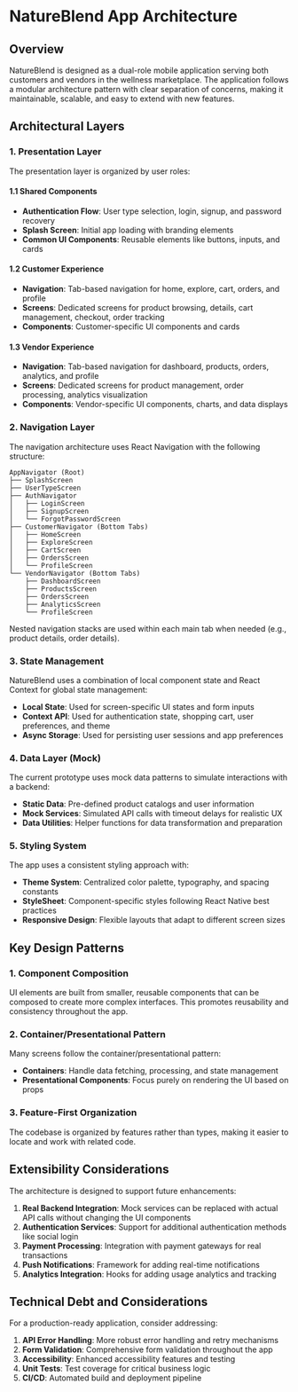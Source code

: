 # NatureBlend App Architecture

## Overview

NatureBlend is designed as a dual-role mobile application serving both customers and vendors in the wellness marketplace. The application follows a modular architecture pattern with clear separation of concerns, making it maintainable, scalable, and easy to extend with new features.

## Architectural Layers

### 1. Presentation Layer

The presentation layer is organized by user roles:

#### 1.1 Shared Components
- **Authentication Flow**: User type selection, login, signup, and password recovery
- **Splash Screen**: Initial app loading with branding elements
- **Common UI Components**: Reusable elements like buttons, inputs, and cards

#### 1.2 Customer Experience
- **Navigation**: Tab-based navigation for home, explore, cart, orders, and profile
- **Screens**: Dedicated screens for product browsing, details, cart management, checkout, order tracking
- **Components**: Customer-specific UI components and cards

#### 1.3 Vendor Experience
- **Navigation**: Tab-based navigation for dashboard, products, orders, analytics, and profile
- **Screens**: Dedicated screens for product management, order processing, analytics visualization
- **Components**: Vendor-specific UI components, charts, and data displays

### 2. Navigation Layer

The navigation architecture uses React Navigation with the following structure:

```
AppNavigator (Root)
├── SplashScreen
├── UserTypeScreen
├── AuthNavigator
│   ├── LoginScreen
│   ├── SignupScreen
│   └── ForgotPasswordScreen
├── CustomerNavigator (Bottom Tabs)
│   ├── HomeScreen
│   ├── ExploreScreen
│   ├── CartScreen
│   ├── OrdersScreen
│   └── ProfileScreen
└── VendorNavigator (Bottom Tabs)
    ├── DashboardScreen
    ├── ProductsScreen
    ├── OrdersScreen
    ├── AnalyticsScreen
    └── ProfileScreen
```

Nested navigation stacks are used within each main tab when needed (e.g., product details, order details).

### 3. State Management

NatureBlend uses a combination of local component state and React Context for global state management:

- **Local State**: Used for screen-specific UI states and form inputs
- **Context API**: Used for authentication state, shopping cart, user preferences, and theme
- **Async Storage**: Used for persisting user sessions and app preferences

### 4. Data Layer (Mock)

The current prototype uses mock data patterns to simulate interactions with a backend:

- **Static Data**: Pre-defined product catalogs and user information
- **Mock Services**: Simulated API calls with timeout delays for realistic UX
- **Data Utilities**: Helper functions for data transformation and preparation

### 5. Styling System

The app uses a consistent styling approach with:

- **Theme System**: Centralized color palette, typography, and spacing constants
- **StyleSheet**: Component-specific styles following React Native best practices
- **Responsive Design**: Flexible layouts that adapt to different screen sizes

## Key Design Patterns

### 1. Component Composition

UI elements are built from smaller, reusable components that can be composed to create more complex interfaces. This promotes reusability and consistency throughout the app.

### 2. Container/Presentational Pattern

Many screens follow the container/presentational pattern:
- **Containers**: Handle data fetching, processing, and state management
- **Presentational Components**: Focus purely on rendering the UI based on props

### 3. Feature-First Organization

The codebase is organized by features rather than types, making it easier to locate and work with related code.

## Extensibility Considerations

The architecture is designed to support future enhancements:

1. **Real Backend Integration**: Mock services can be replaced with actual API calls without changing the UI components
2. **Authentication Services**: Support for additional authentication methods like social login
3. **Payment Processing**: Integration with payment gateways for real transactions
4. **Push Notifications**: Framework for adding real-time notifications
5. **Analytics Integration**: Hooks for adding usage analytics and tracking

## Technical Debt and Considerations

For a production-ready application, consider addressing:

1. **API Error Handling**: More robust error handling and retry mechanisms
2. **Form Validation**: Comprehensive form validation throughout the app
3. **Accessibility**: Enhanced accessibility features and testing
4. **Unit Tests**: Test coverage for critical business logic
5. **CI/CD**: Automated build and deployment pipeline